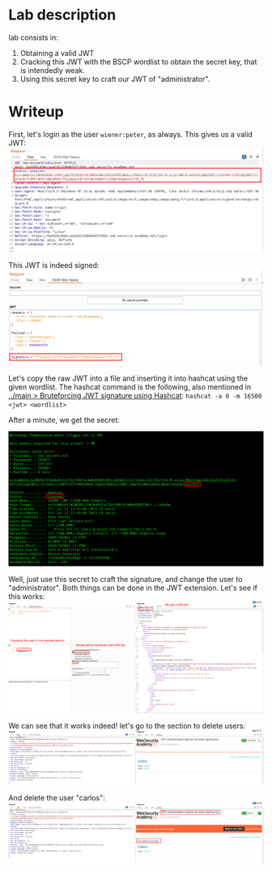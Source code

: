 
# Lab description

lab consists in:
1. Obtaining a valid JWT
2. Cracking this JWT with the BSCP wordlist to obtain the secret key, that is intendedly weak.
3. Using this secret key to craft our JWT of "administrator".

# Writeup

First, let's login as the user `wiener:peter`, as always. This gives us a valid JWT:
![](imgs/weak_signing_key.png)

This JWT is indeed signed:
![](imgs/weak_signing_key-1.png)

Let's copy the raw JWT into a file and inserting it into hashcat using the given wordlist. The hashcat command is the following, also mentioned in [../main > Bruteforcing JWT signature using Hashcat](../jwts.md#Bruteforcing%20JWT%20signature%20using%20Hashcat):
`hashcat -a 0 -m 16500 <jwt> <wordlist>`

After a minute, we get the secret:

![](imgs/weak_signing_key-2.png)

Well, just use this secret to craft the signature, and change the user to "administrator". Both things can be done in the JWT extension. Let's see if this works:
![](imgs/weak_signing_key-3.png)

We can see that it works indeed! let's go to the section to delete users:
![](imgs/weak_signing_key-4.png)

And delete the user "carlos":
![](imgs/weak_signing_key-5.png)





